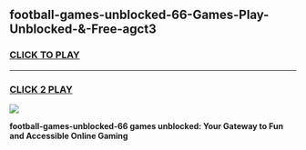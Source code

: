 
## football-games-unblocked-66-Games-Play-Unblocked-&-Free-agct3
<h3>
<a href="https://premium76.site?title=football-games-unblocked-66&ref=24A">CLICK TO PLAY</a></h3>
<hr>

<h3>
<a href="https://premium76.site?title=football-games-unblocked-66&ref=24A">CLICK 2 PLAY</a>
  
</h3>

<a href="https://premium76.site?title=football-games-unblocked-66&ref=24A"><img src="https://clearcache.store/games.png"></a>


**football-games-unblocked-66 games unblocked: Your Gateway to Fun and Accessible Online Gaming**
